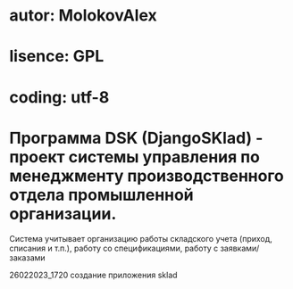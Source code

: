 # autor: MolokovAlex
# lisence: GPL
# coding: utf-8

# Программа DSK (DjangoSKlad) - проект системы управления по менеджменту производственного отдела промышленной организации.
Система учитывает организацию работы складского учета (приход, списания и т.п.), работу со спецификациями, работу с заявками/заказами


26022023_1720
создание приложения sklad